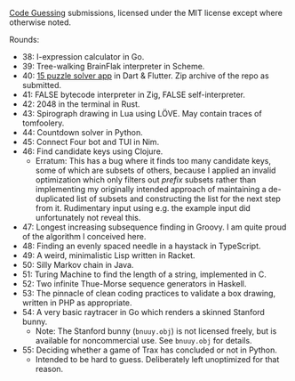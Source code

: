[Code Guessing](https://cg.esolangs.gay/) submissions,
licensed under the MIT license except where otherwise noted.

Rounds:

* 38: I-expression calculator in Go.
* 39: Tree-walking BrainFlak interpreter in Scheme.
* 40: [15 puzzle solver app](https://github.com/appgurueu/15) in Dart & Flutter. Zip archive of the repo as submitted.
* 41: FALSE bytecode interpreter in Zig, FALSE self-interpreter.
* 42: 2048 in the terminal in Rust.
* 43: Spirograph drawing in Lua using LÖVE. May contain traces of tomfoolery.
* 44: Countdown solver in Python.
* 45: Connect Four bot and TUI in Nim.
* 46: Find candidate keys using Clojure.
	* Erratum: This has a bug where it finds too many candidate keys,
	  some of which are subsets of others, because I applied
	  an invalid optimization which only filters out *prefix* subsets
	  rather than implementing my originally intended approach
	  of maintaining a de-duplicated list of subsets
	  and constructing the list for the next step from it.
	  Rudimentary input using e.g. the example input
	  did unfortunately not reveal this.
* 47: Longest increasing subsequence finding in Groovy.
      I am quite proud of the algorithm I conceived here.
* 48: Finding an evenly spaced needle in a haystack in TypeScript.
* 49: A weird, minimalistic Lisp written in Racket.
* 50: Silly Markov chain in Java.
* 51: Turing Machine to find the length of a string, implemented in C.
* 52: Two infinite Thue-Morse sequence generators in Haskell.
* 53: The pinnacle of clean coding practices to validate a box drawing,
      written in PHP as appropriate.
* 54: A very basic raytracer in Go which renders a skinned Stanford bunny.
	* Note: The Stanford bunny (`bnuuy.obj`) is not licensed freely,
	  but is available for noncommercial use. See `bnuuy.obj` for details.
* 55: Deciding whether a game of Trax has concluded or not in Python.
	* Intended to be hard to guess. Deliberately left unoptimized for that reason.
